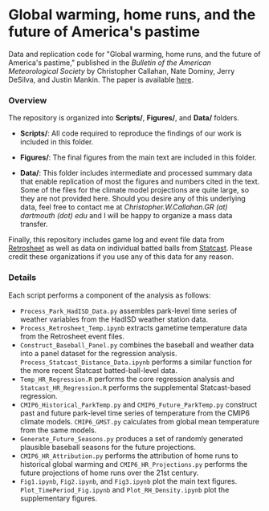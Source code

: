# Global warming, home runs, and the future of America's pastime

Data and replication code for "Global warming, home runs, and the future of America's pastime," published in the _Bulletin of the American Meteorological Society_ by Christopher Callahan, Nate Dominy, Jerry DeSilva, and Justin Mankin. The paper is available [here](https://journals.ametsoc.org/view/journals/bams/104/5/BAMS-D-22-0235.1.xml).

### Overview

The repository is organized into **Scripts/**, **Figures/**, and **Data/** folders.

- **Scripts/**: All code required to reproduce the findings of our work is included in this folder. 

- **Figures/**: The final figures from the main text are included in this folder.

- **Data/**: This folder includes intermediate and processed summary data that enable replication of most the figures and numbers cited in the text. Some of the files for the climate model projections are quite large, so they are not provided here. Should you desire any of this underlying data, feel free to contact me at _Christopher.W.Callahan.GR (at) dartmouth (dot) edu_ and I will be happy to organize a mass data transfer.


Finally, this repository includes game log and event file data from [Retrosheet](https://www.retrosheet.org/) as well as data on individual batted balls from [Statcast](https://baseballsavant.mlb.com/csv-docs). Please credit these organizations if you use any of this data for any reason. 

### Details

Each script performs a component of the analysis as follows:

- `Process_Park_HadISD_Data.py` assembles park-level time series of weather variables from the HadISD weather station data.
- `Process_Retrosheet_Temp.ipynb` extracts gametime temperature data from the Retrosheet event files.
- `Construct_Baseball_Panel.py` combines the baseball and weather data into a panel dataset for the regression analysis. `Process_Statcast_Distance_Data.ipynb` performs a similar function for the more recent Statcast batted-ball-level data.
- `Temp_HR_Regression.R` performs the core regression analysis and `Statcast_HR_Regression.R` performs the supplemental Statcast-based regression.
- `CMIP6_Historical_ParkTemp.py` and `CMIP6_Future_ParkTemp.py` construct past and future park-level time series of temperature from the CMIP6 climate models. `CMIP6_GMST.py` calculates from global mean temperature from the same models.
- `Generate_Future_Seasons.py` produces a set of randomly generated plausible baseball seasons for the future projections.
- `CMIP6_HR_Attribution.py` performs the attribution of home runs to historical global warming and `CMIP6_HR_Projections.py` performs the future projections of home runs over the 21st century.
- `Fig1.ipynb`, `Fig2.ipynb`, and `Fig3.ipynb` plot the main text figures. `Plot_TimePeriod_Fig.ipynb` and `Plot_RH_Density.ipynb` plot the supplementary figures. 

